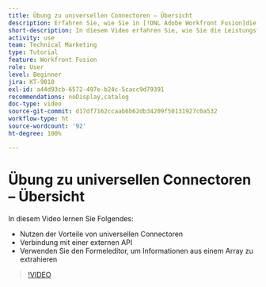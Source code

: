 ```yaml
---
title: Übung zu universellen Connectoren – Übersicht
description: Erfahren Sie, wie Sie in [!DNL Adobe Workfront Fusion]die Leistungsfähigkeit von universellen Connectoren nutzen, eine Verbindung zu einer externen API herstellen und Informationen aus einem Array extrahieren können.
short-description: In diesem Video erfahren Sie, wie Sie die Leistungsfähigkeit universeller Connectoren nutzen, eine Verbindung mit einem externen API herstellen und den Formeleditor verwenden, um Informationen aus einem Array zu extrahieren.
activity: use
team: Technical Marketing
type: Tutorial
feature: Workfront Fusion
role: User
level: Beginner
jira: KT-9010
exl-id: a44d93cb-6572-497e-b24c-5cacc9d79391
recommendations: noDisplay,catalog
doc-type: video
source-git-commit: d17df7162ccaab6b62db34209f50131927c0a532
workflow-type: ht
source-wordcount: '92'
ht-degree: 100%

---
```


# Übung zu universellen Connectoren – Übersicht

In diesem Video lernen Sie Folgendes:

* Nutzen der Vorteile von universellen Connectoren
* Verbindung mit einer externen API
* Verwenden Sie den Formeleditor, um Informationen aus einem Array zu extrahieren

>[!VIDEO](https://video.tv.adobe.com/v/3435882/?quality=12&learn=on&enablevpops&captions=ger)
